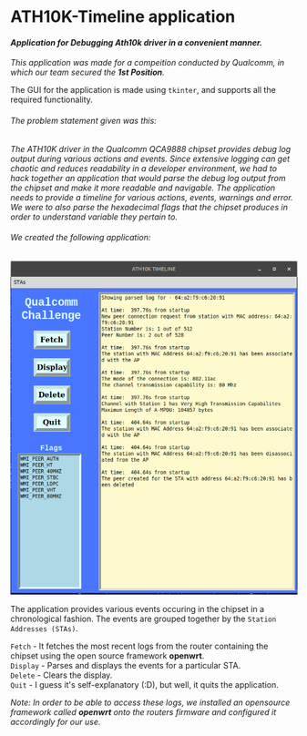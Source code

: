 # ATH10K-Timeline application

#### *Application for Debugging Ath10k driver in a convenient manner.*
_This application was made for a compeition conducted by Qualcomm, in which our team secured the **1st Position**._

The GUI for the application is made using `tkinter`, and supports all the required functionality.

###### The problem statement given was this:<br>
_The ATH10K driver in the Qualcomm *QCA9888* chipset provides debug log output during various actions and events. Since extensive logging can get chaotic and reduces readability in a developer environment, we had to hack together an application that would parse the debug log output from the chipset and make it more readable and navigable. The application needs to provide a timeline for various actions, events, warnings and error. We were to also parse the hexadecimal flags that the chipset produces in order to understand variable they pertain to._

###### We created the following application:
![GUI](/other/screenshots/img.png)

The application provides various events occuring in the chipset in a chronological fashion. The events are grouped together by the `Station Addresses (STAs)`.

`Fetch` - It fetches the most recent logs from the router containing the chipset using the open source framework **openwrt**.<br>
`Display` - Parses and displays the events for a particular STA.<br>
`Delete` - Clears the display. <br>
`Quit` - I guess it's self-explanatory (:D), but well, it quits the application.

_Note: In order to be able to access these logs, we installed an opensource framework called **openwrt** onto the routers firmware and configured it accordingly for our use._
